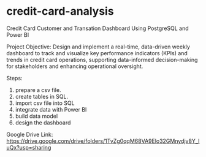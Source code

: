 # credit-card-analysis
Credit Card Customer and Transation Dashboard Using PostgreSQL and Power BI

Project Objective:
Design and implement a real-time, data-driven weekly dashboard to track and visualize key performance indicators (KPIs) and trends in credit card operations, supporting data-informed decision-making for stakeholders and enhancing operational oversight.

Steps:
1. prepare a csv file.
2. create tables in SQL.
3. import csv file into SQL
4. integrate data with Power BI
5. build data model
6. design the dashboard

Google Drive Link:
https://drive.google.com/drive/folders/1TvZg0qqM68VA9Elo32GMnydjv8Y_IuQx?usp=sharing
